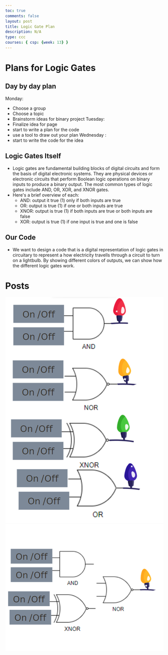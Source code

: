 ```yaml
---
toc: true
comments: false
layout: post
title: Logic Gate Plan 
description: N/A
type: ccc
courses: { csp: {week: 13} }
---
```

# Plans for Logic Gates 

## Day by day plan 
Monday:
- Choose a group
- Choose a topic
- Brainstorm ideas for binary project 
Tuesday:
- Finalize idea for page 
- start to write a plan for the code
- use a tool to draw out your plan
Wednesday :
- start to write the code for the idea

## Logic Gates Itself
- Logic gates are fundamental building blocks of digital circuits and form the basis of digital electronic systems. They are physical devices or electronic circuits that perform Boolean logic operations on binary inputs to produce a binary output. The most common types of logic gates include AND, OR, XOR, and XNOR gates. 
- Here's a brief overview of each:
    - AND: output it true (1) only if both inputs are true 
    - OR: output is true (1) if one or both inputs are true 
    - XNOR: output is true (1) if both inputs are true or both inputs are false 
    - XOR: output is true (1) if one input is true and one is false 

## Our Code 
- We want to design a code that is a digital representation of logic gates in circuitary to represent a how electricity travells through a circuit to turn on a lightbulb. By showing different colors of outputs, we can show how the different logic gates work. 

# Posts
![Alt text](<images/Binary Logic Gates Plan (1).png>)
![Alt text](<images/Binary logic gates plan (2).png>)